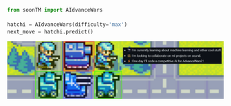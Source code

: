 ```python
from soonTM import AIdvanceWars

hatchi = AIdvanceWars(difficulty='max')
next_move = hatchi.predict()
```
![Image](https://raw.githubusercontent.com/Hatchi-Kin/Hatchi-Kin/main/aw5.png)
